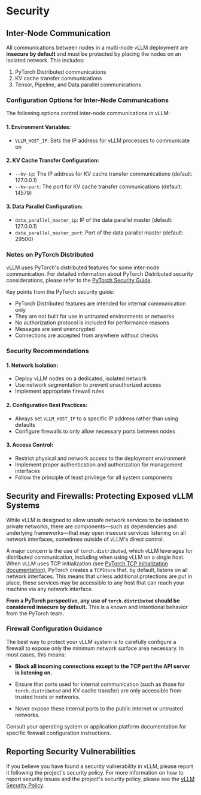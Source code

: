# Security

## Inter-Node Communication

All communications between nodes in a multi-node vLLM deployment are **insecure by default** and must be protected by placing the nodes on an isolated network. This includes:

1. PyTorch Distributed communications
2. KV cache transfer communications
3. Tensor, Pipeline, and Data parallel communications

### Configuration Options for Inter-Node Communications

The following options control inter-node communications in vLLM:

#### 1. **Environment Variables:**
   - `VLLM_HOST_IP`: Sets the IP address for vLLM processes to communicate on

#### 2. **KV Cache Transfer Configuration:**
   - `--kv-ip`: The IP address for KV cache transfer communications (default: 127.0.0.1)
   - `--kv-port`: The port for KV cache transfer communications (default: 14579)

#### 3. **Data Parallel Configuration:**
   - `data_parallel_master_ip`: IP of the data parallel master (default: 127.0.0.1)
   - `data_parallel_master_port`: Port of the data parallel master (default: 29500)

### Notes on PyTorch Distributed

vLLM uses PyTorch's distributed features for some inter-node communication. For
detailed information about PyTorch Distributed security considerations, please
refer to the [PyTorch Security
Guide](https://github.com/pytorch/pytorch/security/policy#using-distributed-features).

Key points from the PyTorch security guide:

- PyTorch Distributed features are intended for internal communication only
- They are not built for use in untrusted environments or networks
- No authorization protocol is included for performance reasons
- Messages are sent unencrypted
- Connections are accepted from anywhere without checks

### Security Recommendations

#### 1. **Network Isolation:**
   - Deploy vLLM nodes on a dedicated, isolated network
   - Use network segmentation to prevent unauthorized access
   - Implement appropriate firewall rules

#### 2. **Configuration Best Practices:**
   - Always set `VLLM_HOST_IP` to a specific IP address rather than using defaults
   - Configure firewalls to only allow necessary ports between nodes

#### 3. **Access Control:**
   - Restrict physical and network access to the deployment environment
   - Implement proper authentication and authorization for management interfaces
   - Follow the principle of least privilege for all system components

## Security and Firewalls: Protecting Exposed vLLM Systems

While vLLM is designed to allow unsafe network services to be isolated to
private networks, there are components—such as dependencies and underlying
frameworks—that may open insecure services listening on all network interfaces,
sometimes outside of vLLM's direct control.

A major concern is the use of `torch.distributed`, which vLLM leverages for
distributed communication, including when using vLLM on a single host. When vLLM
uses TCP initialization (see [PyTorch TCP Initialization
documentation](https://docs.pytorch.org/docs/stable/distributed.html#tcp-initialization)),
PyTorch creates a `TCPStore` that, by default, listens on all network
interfaces. This means that unless additional protections are put in place,
these services may be accessible to any host that can reach your machine via any
network interface.

**From a PyTorch perspective, any use of `torch.distributed` should be
considered insecure by default.** This is a known and intentional behavior from
the PyTorch team.

### Firewall Configuration Guidance

The best way to protect your vLLM system is to carefully configure a firewall to
expose only the minimum network surface area necessary. In most cases, this
means:

- **Block all incoming connections except to the TCP port the API server is
listening on.**

- Ensure that ports used for internal communication (such as those for
`torch.distributed` and KV cache transfer) are only accessible from trusted
hosts or networks.

- Never expose these internal ports to the public internet or untrusted
networks.

Consult your operating system or application platform documentation for specific
firewall configuration instructions.

## Reporting Security Vulnerabilities

If you believe you have found a security vulnerability in vLLM, please report it following the project's security policy. For more information on how to report security issues and the project's security policy, please see the [vLLM Security Policy](https://github.com/vllm-project/vllm/blob/main/SECURITY.md).
